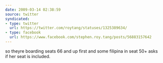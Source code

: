 ```yaml
---
date: 2009-03-14 02:38:59
source: twitter
syndicated:
- type: twitter
  url: https://twitter.com/roytang/statuses/1325389634/
- type: facebook
  url: https://www.facebook.com/stephen.roy.tang/posts/56883157642
---
```


so theyre boarding seats 66 and up first and some filipina in seat 50+ asks if her seat is included.